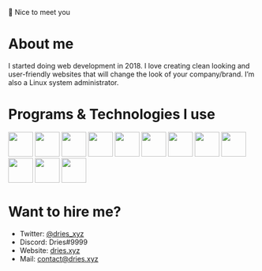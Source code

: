 👋 Nice to meet you

<h1>About me</h1></center>
I started doing web development in 2018. I love creating clean looking and user-friendly websites that will change the look of your company/brand. 
I’m also a Linux system administrator.
<br>
<h1>Programs & Technologies I use</h1>
<p float="left">
  <img src="https://dries.xyz/assets/img/programs/vsc.png" width="50px">
  <img src="https://dries.xyz/assets/img/programs/ps.png" width="50px">
  <img src="https://dries.xyz/assets/img/programs/laravel.png" width="50px">
  <img src="https://dries.xyz/assets/img/programs/nestjs.svg" width="50px">
  <img src="https://dries.xyz/assets/img/programs/vue.png" width="50px">
  <img src="https://dries.xyz/assets/img/programs/bootstrap.png" width="50px">
  <img src="https://dries.xyz/assets/img/programs/nginx.png" width="50px">
  <img src="https://dries.xyz/assets/img/programs/react.svg" width="50px">
  <img src="https://dries.xyz/assets/img/programs/webpack.svg" width="50px">
  <img src="https://dries.xyz/assets/img/programs/redis.svg" width="50px">
  <img src="https://dries.xyz/assets/img/programs/fastify.svg" width="50px">
  <img src="https://dries.xyz/assets/img/programs/socketio.svg" width="50px">
</p>
<h1>Want to hire me?</h1>

- Twitter: [@dries_xyz](https://twitter.com/dries_xyz)
- Discord: Dries#9999
- Website: [dries.xyz](https://dries.xyz)
- Mail: contact@dries.xyz
